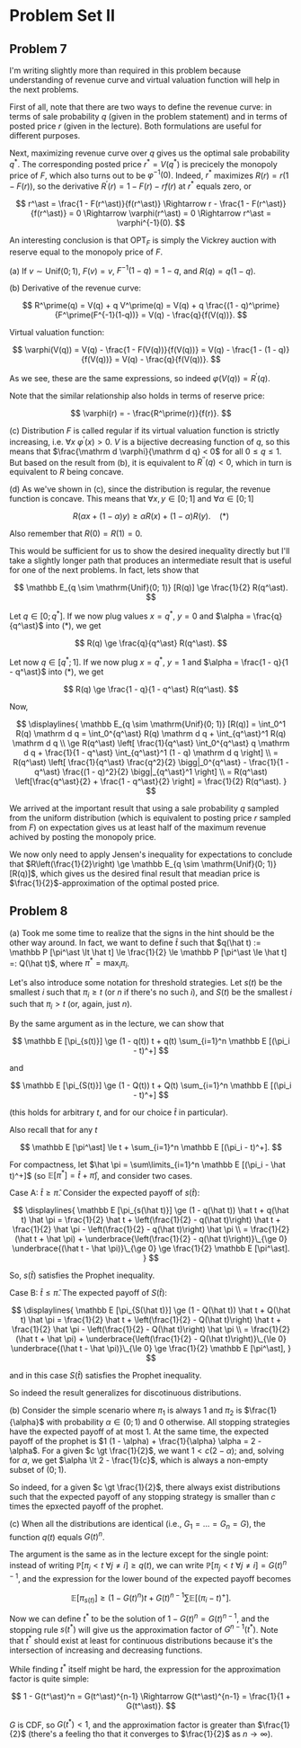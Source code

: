 # Problem Set II

## Problem 7

I'm writing slightly more than required in this problem because understanding of revenue curve and virtual valuation function will help in the next problems.

First of all, note that there are two ways to define the revenue curve: in terms of sale probability $q$ (given in the problem statement) and in terms of posted price $r$ (given in the lecture).
Both formulations are useful for different purposes.

Next, maximizing revenue curve over $q$ gives us the optimal sale probability $q^\ast$.
The corresponding posted price $r^\ast = V(q^\ast)$ is precicely the monopoly price of $F$, which also turns out to be $\varphi^{-1}(0)$.
Indeed, $r^\ast$ maximizes $R(r) = r (1 - F(r))$, so the derivative $R^\prime(r) = 1 - F(r) - r f(r)$ at $r^\ast$ equals zero, or

$$
r^\ast = \frac{1 - F(r^\ast)}{f(r^\ast)} \Rightarrow r - \frac{1 - F(r^\ast)}{f(r^\ast)} = 0
\Rightarrow \varphi(r^\ast) = 0 \Rightarrow r^\ast = \varphi^{-1}(0).
$$

An interesting conclusion is that $\mathrm{OPT}_F$ is simply the Vickrey auction with reserve equal to the monopoly price of $F$.

(a) If $v \sim \mathrm{Unif} (0; 1)$, $F(v) = v$, $F^{-1}(1 - q) = 1 - q$, and $R(q) = q (1 - q)$.

(b) Derivative of the revenue curve:

$$
R^\prime(q) = V(q) + q V^\prime(q) = V(q) + q \frac{(1 - q)^\prime}{F^\prime(F^{-1}(1-q))} = V(q) - \frac{q}{f(V(q))}.
$$

Virtual valuation function:

$$
\varphi(V(q)) = V(q) - \frac{1 - F(V(q))}{f(V(q))} = V(q) - \frac{1 - (1 - q)}{f(V(q))} = V(q) - \frac{q}{f(V(q))}.
$$

As we see, these are the same expressions, so indeed $\varphi(V(q)) = R^\prime(q)$.

Note that the similar relationship also holds in terms of reserve price:

$$
\varphi(r) = - \frac{R^\prime(r)}{f(r)}.
$$

(c) Distribution $F$ is called regular if its virtual valuation function is strictly increasing, i.e. $\forall x$ $\varphi^\prime(x) > 0$. $V$ is a bijective decreasing function of $q$, so this means that $\frac{\mathrm d \varphi}{\mathrm d q} < 0$ for all $0 \le q \le 1$. But based on the result from (b), it is equivalent to $R^{\prime\prime}(q) < 0$, which in turn is equivalent to $R$ being concave.

(d) As we've shown in (c), since the distribution is regular, the revenue function is concave.
This means that $\forall x, y \in [0; 1]$ and $\forall \alpha \in [0; 1]$

$$
R(\alpha x + (1 - \alpha) y) \ge \alpha R(x) + (1 - \alpha) R(y).\ \ \ \ (\ast)
$$

Also remember that $R(0) = R(1) = 0$.

This would be sufficient for us to show the desired inequality directly but I'll take a slightly longer path that produces an intermediate result that is useful for one of the next problems. In fact, lets show that

$$
\mathbb E_{q \sim \mathrm{Unif}(0; 1)} [R(q)] \ge \frac{1}{2} R(q^\ast).
$$

Let $q \in [0; q^\ast]$. If we now plug values $x = q^\ast$, $y = 0$ and $\alpha = \frac{q}{q^\ast}$ into $(\ast)$, we get

$$
R(q) \ge \frac{q}{q^\ast} R(q^\ast).
$$

Let now $q \in [q^\ast; 1]$. If we now plug $x = q^\ast$, $y = 1$ and $\alpha = \frac{1 - q}{1 - q^\ast}$ into $(\ast)$, we get

$$
R(q) \ge \frac{1 - q}{1 - q^\ast} R(q^\ast).
$$

Now,

$$
\displaylines{
\mathbb E_{q \sim \mathrm{Unif}(0; 1)} [R(q)]
    = \int_0^1 R(q) \mathrm d q
    = \int_0^{q^\ast} R(q) \mathrm d q + \int_{q^\ast}^1 R(q) \mathrm d q \\
    \ge R(q^\ast) \left[
        \frac{1}{q^\ast} \int_0^{q^\ast} q \mathrm d q
        + \frac{1}{1 - q^\ast} \int_{q^\ast}^1 (1 - q) \mathrm d q
    \right] \\
    = R(q^\ast) \left[
        \frac{1}{q^\ast} \frac{q^2}{2} \bigg|_0^{q^\ast}
        - \frac{1}{1 - q^\ast} \frac{(1 - q)^2}{2} \bigg|_{q^\ast}^1
    \right] \\
    = R(q^\ast) \left[\frac{q^\ast}{2} + \frac{1 - q^\ast}{2} \right]
    = \frac{1}{2} R(q^\ast).
}
$$

We arrived at the important result that using a sale probability $q$ sampled from the uniform distribution (which is equivalent to posting price $r$ sampled from $F$) on expectation gives us at least half of the maximum revenue achived by posting the monopoly price.

We now only need to apply Jensen's inequality for expectations to conclude that $R\left(\frac{1}{2}\right) \ge \mathbb E_{q \sim \mathrm{Unif}(0; 1)} [R(q)]$, which gives us the desired final result that meadian price is $\frac{1}{2}$-approximation of the optimal posted price.

## Problem 8

(a) Took me some time to realize that the signs in the hint should be the other way around.
In fact, we want to define $\hat t$ such that $q(\hat t) := \mathbb P [\pi^\ast \lt \hat t] \le \frac{1}{2} \le \mathbb P [\pi^\ast \le \hat t] =: Q(\hat t)$, where $\pi^\ast = \max_i \pi_i$.

Let's also introduce some notation for threshold strategies.
Let $s(t)$ be the smallest $i$ such that $\pi_i \ge t$ (or $n$ if there's no such $i$), and $S(t)$ be the smallest $i$ such that $\pi_i \gt t$ (or, again, just $n$).

By the same argument as in the lecture, we can show that

$$
\mathbb E [\pi_{s(t)}] \ge (1 - q(t)) t + q(t) \sum_{i=1}^n \mathbb E [(\pi_i - t)^+]
$$

and

$$
\mathbb E [\pi_{S(t)}] \ge (1 - Q(t)) t + Q(t) \sum_{i=1}^n \mathbb E [(\pi_i - t)^+]
$$

(this holds for arbitrary $t$, and for our choice $\hat t$ in particular).

Also recall that for any $t$

$$
\mathbb E [\pi^\ast] \le t + \sum_{i=1}^n \mathbb E [(\pi_i - t)^+].
$$

For compactness, let $\hat \pi = \sum\limits_{i=1}^n \mathbb E [(\pi_i - \hat t)^+]$ (so $\mathbb E [\pi^\ast] = \hat t + \hat \pi$), and consider two cases.

Case A: $\hat t \ge \hat \pi$.
Consider the expected payoff of $s(\hat t)$:

$$
\displaylines{
\mathbb E [\pi_{s(\hat t)}]
\ge (1 - q(\hat t)) \hat t + q(\hat t) \hat \pi
= \frac{1}{2} \hat t + \left(\frac{1}{2} - q(\hat t)\right) \hat t + \frac{1}{2} \hat \pi - \left(\frac{1}{2} - q(\hat t)\right) \hat \pi \\
= \frac{1}{2} (\hat t + \hat \pi) + \underbrace{\left(\frac{1}{2} - q(\hat t)\right)}\_{\ge 0} \underbrace{(\hat t - \hat \pi)}\_{\ge 0} \ge \frac{1}{2} \mathbb E [\pi^\ast].
}
$$

So, $s(\hat t)$ satisfies the Prophet inequality.

Case B: $\hat t \le \hat \pi$.
The expected payoff of $S(\hat t)$:

$$
\displaylines{
\mathbb E [\pi_{S(\hat t)}]
\ge (1 - Q(\hat t)) \hat t + Q(\hat t) \hat \pi
= \frac{1}{2} \hat t + \left(\frac{1}{2} - Q(\hat t)\right) \hat t + \frac{1}{2} \hat \pi - \left(\frac{1}{2} - Q(\hat t)\right) \hat \pi \\
= \frac{1}{2} (\hat t + \hat \pi) + \underbrace{\left(\frac{1}{2} - Q(\hat t)\right)}\_{\le 0} \underbrace{(\hat t - \hat \pi)}\_{\le 0} \ge \frac{1}{2} \mathbb E [\pi^\ast],
}
$$

and in this case $S(\hat t)$ satisfies the Prophet inequality.

So indeed the result generalizes for discotinuous distributions.

(b) Consider the simple scenario where $\pi_1$ is always $1$ and $\pi_2$ is $\frac{1}{\alpha}$ with probability $\alpha \in (0; 1)$ and $0$ otherwise.
All stopping strategies have the expected payoff of at most $1$.
At the same time, the expected payoff of the prophet is $1 (1 - \alpha) + \frac{1}{\alpha} \alpha = 2 - \alpha$.
For a given $c \gt \frac{1}{2}$, we want $1 \lt c (2 - \alpha)$; and, solving for $\alpha$, we get $\alpha \lt 2 - \frac{1}{c}$, which is always a non-empty subset of $(0; 1)$.

So indeed, for a given $c \gt \frac{1}{2}$, there always exist distributions such that the expected payoff of any stopping strategy is smaller than $c$ times the epxected payoff of the prophet.

(c) When all the distributions are identical (i.e., $G_1 = \dots = G_n = G$), the function $q(t)$ equals $G(t)^n$.

The argument is the same as in the lecture except for the single point: instead of writing $\mathbb P [\pi_j < t\ \forall j \ne i] \ge q(t)$, we can write $\mathbb P [\pi_j < t\ \forall j \ne i] = G(t)^{n-1}$, and the expression for the lower bound of the expected payoff becomes

$$
\mathbb E[\pi_{s(t)}] \ge (1 - G(t)^n) t + G(t)^{n-1} \sum \mathbb E [ (\pi_i - t)^+ ].
$$

Now we can define $t^\ast$ to be the solution of $1 - G(t)^n = G(t)^{n-1}$, and the stopping rule $s(t^\ast)$ will give us the approximation factor of $G^{n-1}(t^\ast)$.
Note that $t^\ast$ should exist at least for continuous distributions because it's the intersection of increasing and decreasing functions.

While finding $t^\ast$ itself might be hard, the expression for the approximation factor is quite simple:

$$
1 - G(t^\ast)^n = G(t^\ast)^{n-1} \Rightarrow G(t^\ast)^{n-1} = \frac{1}{1 + G(t^\ast)}.
$$

$G$ is CDF, so $G(t^\ast) \lt 1$, and the approximation factor is greater than $\frac{1}{2}$ (there's a feeling tho that it converges to $\frac{1}{2}$ as $n \to \infty$).
